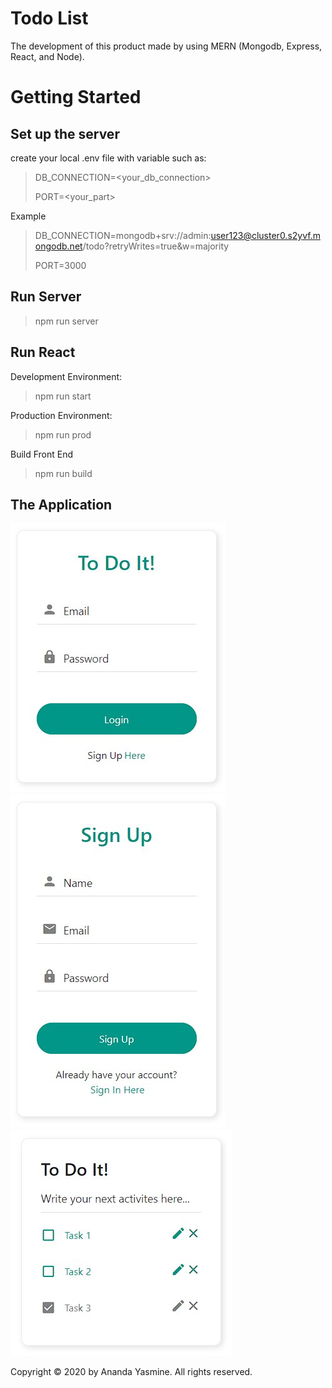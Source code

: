 # Todo List #

The development of this product made by using MERN (Mongodb, Express, React, and Node).


# Getting Started #

## Set up the server ##
create your local .env file with variable such as: 
> DB_CONNECTION=<your_db_connection>
>
> PORT=<your_part>

Example
> DB_CONNECTION=mongodb+srv://admin:user123@cluster0.s2yvf.mongodb.net/todo?retryWrites=true&w=majority
>
> PORT=3000

## Run Server ##

> npm run server


## Run React ##

Development Environment:
> npm run start 

Production Environment:
> npm run prod

Build Front End
> npm run build 


## The Application ##
![alt text](https://github.com/anandayasmine/mern-todo/blob/main/public/images/ss-2.jpg?raw=true)
![alt text](https://github.com/anandayasmine/mern-todo/blob/main/public/images/ss-3.jpg?raw=true)
![alt text](https://github.com/anandayasmine/mern-todo/blob/main/public/images/ss-1.jpg?raw=true)


Copyright © 2020 by Ananda Yasmine. All rights reserved.
